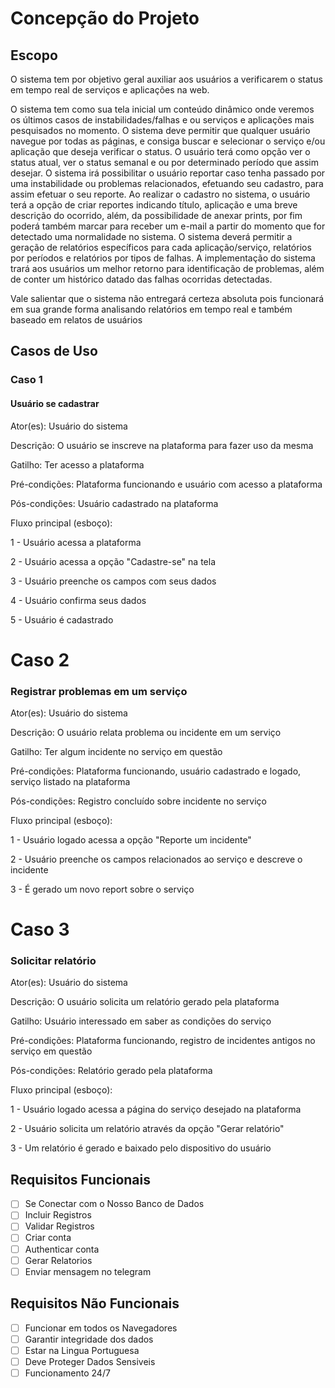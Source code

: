 # Concepção do Projeto

## Escopo

O sistema tem por objetivo geral auxiliar aos usuários a verificarem o status em tempo real de serviços e aplicações na web.

O sistema tem como sua tela inicial um conteúdo dinâmico onde veremos os últimos casos de instabilidades/falhas e ou serviços e aplicações mais pesquisados no momento.
O sistema deve permitir que qualquer usuário navegue por todas as páginas, e consiga buscar e selecionar o serviço e/ou aplicação que deseja verificar o status. O usuário terá como opção ver o status atual, ver o status semanal e ou por determinado período que assim desejar.
O sistema irá possibilitar o usuário reportar caso tenha passado por uma instabilidade ou problemas relacionados, efetuando seu cadastro, para assim efetuar o seu reporte.
Ao realizar o cadastro no sistema, o usuário terá a opção de criar reportes indicando título, aplicação e uma breve descrição do ocorrido, além, da possibilidade de anexar prints, por fim poderá também marcar para receber um e-mail a partir do momento que for detectado uma normalidade no sistema.
O sistema deverá permitir a geração de relatórios específicos para cada aplicação/serviço, relatórios por períodos e relatórios por tipos de falhas.
A implementação do sistema trará aos usuários um melhor retorno para identificação de problemas, além de conter um histórico datado das  falhas ocorridas detectadas.

Vale salientar que o sistema não entregará certeza absoluta pois funcionará em sua grande forma analisando relatórios em tempo real e também baseado em relatos de usuários

## Casos de Uso 

### Caso 1
#### Usuário se cadastrar 

Ator(es): Usuário do sistema

Descrição: O usuário se inscreve na plataforma para fazer uso da mesma

Gatilho: Ter acesso a plataforma

Pré-condições: Plataforma funcionando e usuário com acesso a plataforma

Pós-condições: Usuário cadastrado na plataforma

Fluxo principal (esboço): 

1 - Usuário acessa a plataforma

2 - Usuário acessa a opção "Cadastre-se" na tela

3 - Usuário preenche os campos com seus dados

4 - Usuário confirma seus dados 

5 - Usuário é cadastrado



# Caso 2
### Registrar problemas em um serviço 

Ator(es): Usuário do sistema

Descrição: O usuário relata problema ou incidente em um serviço

Gatilho: Ter algum incidente no serviço em questão

Pré-condições: Plataforma funcionando, usuário cadastrado e logado, serviço listado na plataforma

Pós-condições: Registro concluído sobre incidente no serviço

Fluxo principal (esboço):

1 - Usuário logado acessa a opção "Reporte um incidente"

2 - Usuário preenche os campos relacionados ao serviço e descreve o incidente

3 - É gerado um novo report sobre o serviço 

# Caso 3
### Solicitar relatório

Ator(es): Usuário do sistema

Descrição: O usuário solicita um relatório gerado pela plataforma

Gatilho: Usuário interessado em saber as condições do serviço

Pré-condições: Plataforma funcionando, registro de incidentes antigos no serviço em questão

Pós-condições: Relatório gerado pela plataforma

Fluxo principal (esboço):

1 - Usuário logado acessa a página do serviço desejado na plataforma

2 - Usuário solicita um relatório através da opção "Gerar relatório"

3 - Um relatório é gerado e baixado pelo dispositivo do usuário

## Requisitos Funcionais

- [ ] Se Conectar com o Nosso Banco de Dados
- [ ] Incluir Registros
- [ ] Validar Registros
- [ ] Criar conta
- [ ] Authenticar conta
- [ ] Gerar Relatorios
- [ ] Enviar mensagem no telegram

## Requisitos Não Funcionais

- [ ] Funcionar em todos os Navegadores
- [ ] Garantir integridade dos dados
- [ ] Estar na Lingua Portuguesa 
- [ ] Deve Proteger Dados Sensiveis
- [ ] Funcionamento 24/7
